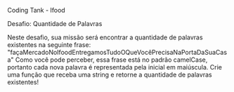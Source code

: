 Coding Tank - Ifood

Desafio: Quantidade de Palavras

Neste desafio, sua missão será encontrar a quantidade de palavras existentes na seguinte frase:
"façaMercadoNoIfoodEntregamosTudoOQueVocêPrecisaNaPortaDaSuaCasa"
Como você pode perceber, essa frase está no padrão camelCase, portanto cada nova palavra é representada pela inicial em maiúscula. Crie uma função que receba uma string e retorne a quantidade de palavras existentes!